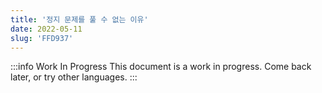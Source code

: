 ```yaml
---
title: '정지 문제를 풀 수 없는 이유'
date: 2022-05-11
slug: 'FFD937'
---
```


:::info Work In Progress
This document is a work in progress. Come back later, or try other languages.
:::
